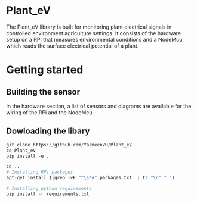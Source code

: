 # Plant_eV

The Plant_eV library is built for monitoring plant electrical signals in controlled environment agriculture settings. It consists of the hardware setup on a RPi that measures environmental conditions and a NodeMcu which reads the surface electrical potential of a plant. 

# Getting started
## Building the sensor
In the hardware section, a list of sensors and diagrams are available for the wiring of the RPi and the NodeMcu.

## Dowloading the libary 
``` python
git clone https://github.com/YasmeenVH/Plant_eV
cd Plant_eV
pip install -e .

cd ..
# Installing RPi packages
apt-get install $(grep -vE "^\s*#" packages.txt  | tr "\n" " ")

# Installing python requirements
pip install -r requirements.txt
```


